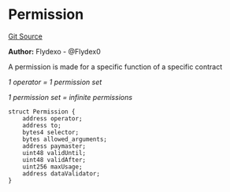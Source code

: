 # Permission
[Git Source](https://github.com/permissivelabs/core/blob/fa33ef18b6b5de6eccb85fa5ba3f8e660923b0ae/src/utils/Permission.sol)

**Author:**
Flydexo - @Flydex0

A permission is made for a specific function of a specific contract

*1 operator = 1 permission set*

*1 permission set = infinite permissions*


```solidity
struct Permission {
    address operator;
    address to;
    bytes4 selector;
    bytes allowed_arguments;
    address paymaster;
    uint48 validUntil;
    uint48 validAfter;
    uint256 maxUsage;
    address dataValidator;
}
```

